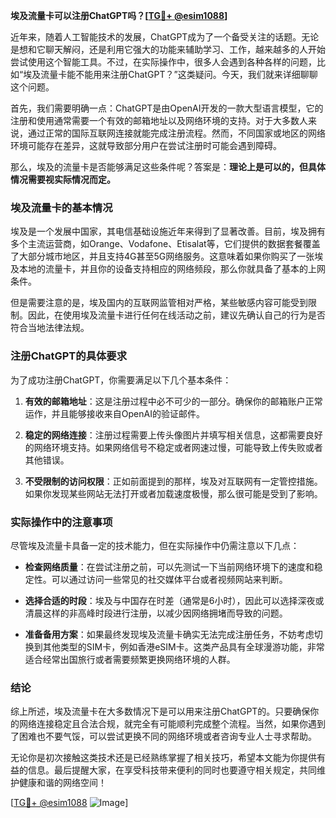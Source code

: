 **埃及流量卡可以注册ChatGPT吗？[[TG💪+ @esim1088](https://t.me/s/esim1088)]**

近年来，随着人工智能技术的发展，ChatGPT成为了一个备受关注的话题。无论是想和它聊天解闷，还是利用它强大的功能来辅助学习、工作，越来越多的人开始尝试使用这个智能工具。不过，在实际操作中，很多人会遇到各种各样的问题，比如“埃及流量卡能不能用来注册ChatGPT？”这类疑问。今天，我们就来详细聊聊这个问题。

首先，我们需要明确一点：ChatGPT是由OpenAI开发的一款大型语言模型，它的注册和使用通常需要一个有效的邮箱地址以及网络环境的支持。对于大多数人来说，通过正常的国际互联网连接就能完成注册流程。然而，不同国家或地区的网络环境可能存在差异，这就导致部分用户在尝试注册时可能会遇到障碍。

那么，埃及的流量卡是否能够满足这些条件呢？答案是：**理论上是可以的，但具体情况需要视实际情况而定。**

### 埃及流量卡的基本情况

埃及是一个发展中国家，其电信基础设施近年来得到了显著改善。目前，埃及拥有多个主流运营商，如Orange、Vodafone、Etisalat等，它们提供的数据套餐覆盖了大部分城市地区，并且支持4G甚至5G网络服务。这意味着如果你购买了一张埃及本地的流量卡，并且你的设备支持相应的网络频段，那么你就具备了基本的上网条件。

但是需要注意的是，埃及国内的互联网监管相对严格，某些敏感内容可能受到限制。因此，在使用埃及流量卡进行任何在线活动之前，建议先确认自己的行为是否符合当地法律法规。

### 注册ChatGPT的具体要求

为了成功注册ChatGPT，你需要满足以下几个基本条件：

1. **有效的邮箱地址**：这是注册过程中必不可少的一部分。确保你的邮箱账户正常运作，并且能够接收来自OpenAI的验证邮件。
   
2. **稳定的网络连接**：注册过程需要上传头像图片并填写相关信息，这都需要良好的网络环境支持。如果网络信号不稳定或者网速过慢，可能导致上传失败或者其他错误。

3. **不受限制的访问权限**：正如前面提到的那样，埃及对互联网有一定管控措施。如果你发现某些网站无法打开或者加载速度极慢，那么很可能是受到了影响。

### 实际操作中的注意事项

尽管埃及流量卡具备一定的技术能力，但在实际操作中仍需注意以下几点：

- **检查网络质量**：在尝试注册之前，可以先测试一下当前网络环境下的速度和稳定性。可以通过访问一些常见的社交媒体平台或者视频网站来判断。
  
- **选择合适的时段**：埃及与中国存在时差（通常是6小时），因此可以选择深夜或清晨这样的非高峰时段进行注册，以减少因网络拥堵而导致的问题。

- **准备备用方案**：如果最终发现埃及流量卡确实无法完成注册任务，不妨考虑切换到其他类型的SIM卡，例如香港eSIM卡。这类产品具有全球漫游功能，非常适合经常出国旅行或者需要频繁更换网络环境的人群。

### 结论

综上所述，埃及流量卡在大多数情况下是可以用来注册ChatGPT的。只要确保你的网络连接稳定且合法合规，就完全有可能顺利完成整个流程。当然，如果你遇到了困难也不要气馁，可以尝试更换不同的网络环境或者咨询专业人士寻求帮助。

无论你是初次接触这类技术还是已经熟练掌握了相关技巧，希望本文能为你提供有益的信息。最后提醒大家，在享受科技带来便利的同时也要遵守相关规定，共同维护健康和谐的网络空间！

[[TG💪+ @esim1088](https://t.me/s/esim1088) ![Image](https://i.postimg.cc/4NQfJmqS/Snipaste-2025-05-13-00-14-12.png)]